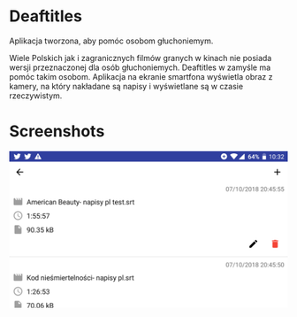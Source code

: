 # Deaftitles
Aplikacja tworzona, aby pomóc osobom głuchoniemym.

Wiele Polskich jak i zagranicznych filmów granych w kinach nie posiada wersji przeznaczonej dla osób głuchoniemych. Deaftitles w zamyśle ma pomóc takim osobom.
Aplikacja na ekranie smartfona wyświetla obraz z kamery, na który nakładane są napisy i wyświetlane są w czasie rzeczywistym.

# Screenshots

![alt text](screenshots/Screenshot_Deaftitles_20181008-103225.png)


